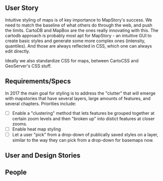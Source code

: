 ## User Story

Intuitive styling of maps is of key importance to MapStory's success. We need to match the baseline of what others do through the web, and push the limits. CartoDB and MapBox are the ones really innovating with this. The cartodb approach is probably 
most apt for MapStory - an intuitive GUI to create basic styles and generate some more 
complex ones (intensity, quantiles). And those are always reflected in CSS, which one can 
always edit directly. 

Ideally we also standardize CSS for maps, between CartoCSS and GeoServer's CSS stuff.

## Requirements/Specs
In 2017 the main goal for styling is to address the "clutter" that will emerge with mapstories that have several layers, large amounts of features, and several chapters. Priorities include:

- [ ] Enable a "clustering" method that lets features be grouped together at certain zoom levels and then "broken up" into distict features at closer zooms. 
- [ ] Enable heat map styling
- [ ] Let a user "pick" from a drop-down of publically saved styles on a layer, similar to the way they can pick from a drop-down for basemaps now.

## User and Design Stories

## People


